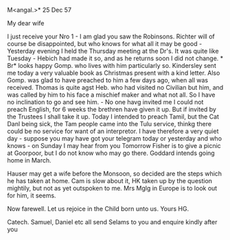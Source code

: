  M<angal.>* 25 Dec 57

My dear wife

I just receive your Nro 1 - I am glad you saw the Robinsons. Richter will of course be disappointed, but who knows for what all it may be good - Yesterday evening I held the Thursday meeting at the Dr's. It was quite like Tuesday - Hebich had made it so, and as he returns soon I did not change. <Dr>* Br<ett>* looks happy Gomp. who lives with him particularly so. Kindersley sent me today a very valuable book as Christmas present with a kind letter. Also Gomp. was glad to have preached to him a few days ago, when all was received. Thomas is quite agst Heb. who had visited no Civilian but him, and was called by him to his face a mischief maker and what not all. So I have no inclination to go and see him. - No one havg invited me I could not preach English, for 6 weeks the brethren have given it up. But if invited by the Trustees I shall take it up. Today I intended to preach Tamil, but the Cat Danl being sick, the Tam people came into the Tulu service, thinkg there could be no service for want of an interpretor. I have therefore a very quiet day - suppose you may have got your telegram today or yesterday and who knows - on Sunday I may hear from you Tomorrow Fisher is to give a picnic at Goorpoor, but I do not know who may go there. Goddard intends going home in March.

Hauser may get a wife before the Monsoon, so decided are the steps which he has taken at home. Cam is slow about it, HK taken up by the question mightily, but not as yet outspoken to me. Mrs Mglg in Europe is to look out for him, it seems.

Now farewell. Let us rejoice in the Child born unto us.
 Yours HG.

Catech. Samuel, Daniel etc all send Selams to you and enquire kindly after you

